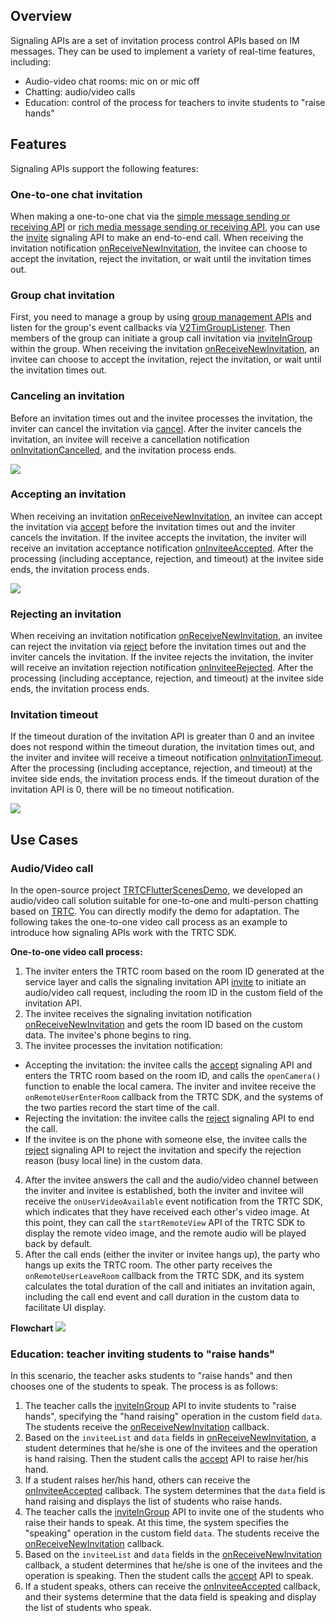 ## Overview
Signaling APIs are a set of invitation process control APIs based on IM messages. They can be used to implement a variety of real-time features, including:
- Audio-video chat rooms: mic on or mic off
- Chatting: audio/video calls
- Education: control of the process for teachers to invite students to "raise hands"

## Features 
Signaling APIs support the following features:
### One-to-one chat invitation
When making a one-to-one chat via the [simple message sending or receiving API](https://intl.cloud.tencent.com/document/product/1047/36359#.E6.94.B6.E5.8F.91.E7.AE.80.E5.8D.95.E6.B6.88.E6.81.AF) or [rich media message sending or receiving API](https://intl.cloud.tencent.com/document/product/1047/36359#.E6.94.B6.E5.8F.91.E5.AF.8C.E5.AA.92.E4.BD.93.E6.B6.88.E6.81.AF), you can use the [invite](https://comm.qq.com/im/doc/flutter/en/SDKAPI/Api/V2TIMSignalingManager/invite.html) signaling API to make an end-to-end call. When receiving the invitation notification [onReceiveNewInvitation](https://comm.qq.com/im/doc/flutter/en/SDKAPI/Callback/OnReceiveNewInvitationCallback.html), the invitee can choose to accept the invitation, reject the invitation, or wait until the invitation times out.

### Group chat invitation
First, you need to manage a group by using [group management APIs](https://intl.cloud.tencent.com/document/product/1047/34328#.E5.88.9B.E5.BB.BA.E7.BE.A4.E7.BB.84) and listen for the group's event callbacks via [V2TimGroupListener](https://comm.qq.com/im/doc/flutter/en/SDKAPI/Class/Listener/V2TimGroupListener.html). Then members of the group can initiate a group call invitation via [inviteInGroup](https://comm.qq.com/im/doc/flutter/en/SDKAPI/Api/V2TIMSignalingManager/inviteInGroup.html) within the group. When receiving the invitation [onReceiveNewInvitation](https://comm.qq.com/im/doc/flutter/en/SDKAPI/Callback/OnReceiveNewInvitationCallback.html), an invitee can choose to accept the invitation, reject the invitation, or wait until the invitation times out.
### Canceling an invitation
Before an invitation times out and the invitee processes the invitation, the inviter can cancel the invitation via [cancel](https://comm.qq.com/im/doc/flutter/en/SDKAPI/Api/V2TIMSignalingManager/cancel.html). After the inviter cancels the invitation, an invitee will receive a cancellation notification [onInvitationCancelled](https://comm.qq.com/im/doc/flutter/en/SDKAPI/Callback/OnInvitationCancelledCallback.html), and the invitation process ends.

![](https://main.qcloudimg.com/raw/f482603761219a660d47098c8754ff5a.png)

### Accepting an invitation
When receiving an invitation [onReceiveNewInvitation](https://comm.qq.com/im/doc/flutter/en/SDKAPI/Callback/OnReceiveNewInvitationCallback.html), an invitee can accept the invitation via [accept](https://comm.qq.com/im/doc/flutter/en/SDKAPI/Api/V2TIMSignalingManager/accept.html) before the invitation times out and the inviter cancels the invitation. If the invitee accepts the invitation, the inviter will receive an invitation acceptance notification [onInviteeAccepted](https://comm.qq.com/im/doc/flutter/en/SDKAPI/Callback/OnInviteeAcceptedCallback.html). After the processing (including acceptance, rejection, and timeout) at the invitee side ends, the invitation process ends.

![](https://main.qcloudimg.com/raw/764eae198d01855a4e87f6611b056b28.png)

### Rejecting an invitation
When receiving an invitation notification [onReceiveNewInvitation](https://comm.qq.com/im/doc/flutter/en/SDKAPI/Callback/OnReceiveNewInvitationCallback.html), an invitee can reject the invitation via [reject](https://comm.qq.com/im/doc/flutter/en/SDKAPI/Api/V2TIMSignalingManager/reject.html) before the invitation times out and the inviter cancels the invitation. If the invitee rejects the invitation, the inviter will receive an invitation rejection notification [onInviteeRejected](https://comm.qq.com/im/doc/flutter/en/SDKAPI/Callback/OnInviteeRejectedCallback.html). After the processing (including acceptance, rejection, and timeout) at the invitee side ends, the invitation process ends.
### Invitation timeout
If the timeout duration of the invitation API is greater than 0 and an invitee does not respond within the timeout duration, the invitation times out, and the inviter and invitee will receive a timeout notification [onInvitationTimeout](https://comm.qq.com/im/doc/flutter/en/SDKAPI/Callback/OnInvitationTimeoutCallback.html). After the processing (including acceptance, rejection, and timeout) at the invitee side ends, the invitation process ends. If the timeout duration of the invitation API is 0, there will be no timeout notification.

![](https://main.qcloudimg.com/raw/293e604a66d65413be7b3b1e68b299c5.png)

## Use Cases
### Audio/Video call
In the open-source project [TRTCFlutterScenesDemo](https://github.com/tencentyun/TRTCFlutterScenesDemo), we developed an audio/video call solution suitable for one-to-one and multi-person chatting based on [TRTC](https://intl.cloud.tencent.com/document/product/647/41691). You can directly modify the demo for adaptation. The following takes the one-to-one video call process as an example to introduce how signaling APIs work with the TRTC SDK.

**One-to-one video call process:**
1. The inviter enters the TRTC room based on the room ID generated at the service layer and calls the signaling invitation API [invite](https://comm.qq.com/im/doc/flutter/en/SDKAPI/Api/V2TIMSignalingManager/invite.html) to initiate an audio/video call request, including the room ID in the custom field of the invitation API.
2. The invitee receives the signaling invitation notification [onReceiveNewInvitation](https://comm.qq.com/im/doc/flutter/en/SDKAPI/Callback/OnReceiveNewInvitationCallback.html) and gets the room ID based on the custom data. The invitee's phone begins to ring.
3. The invitee processes the invitation notification:
 - Accepting the invitation: the invitee calls the [accept](https://comm.qq.com/im/doc/flutter/en/SDKAPI/Api/V2TIMSignalingManager/accept.html) signaling API and enters the TRTC room based on the room ID, and calls the `openCamera()` function to enable the local camera. The inviter and invitee receive the `onRemoteUserEnterRoom` callback from the TRTC SDK, and the systems of the two parties record the start time of the call.
 - Rejecting the invitation: the invitee calls the [reject](https://comm.qq.com/im/doc/flutter/en/SDKAPI/Api/V2TIMSignalingManager/reject.html) signaling API to end the call.
 - If the invitee is on the phone with someone else, the invitee calls the [reject](https://comm.qq.com/im/doc/flutter/en/SDKAPI/Api/V2TIMSignalingManager/reject.html) signaling API to reject the invitation and specify the rejection reason (busy local line) in the custom data.
4. After the invitee answers the call and the audio/video channel between the inviter and invitee is established, both the inviter and invitee will receive the `onUserVideoAvailable` event notification from the TRTC SDK, which indicates that they have received each other's video image. At this point, they can call the `startRemoteView` API of the TRTC SDK to display the remote video image, and the remote audio will be played back by default.
5. After the call ends (either the inviter or invitee hangs up), the party who hangs up exits the TRTC room. The other party receives the `onRemoteUserLeaveRoom` callback from the TRTC SDK, and its system calculates the total duration of the call and initiates an invitation again, including the call end event and call duration in the custom data to facilitate UI display.

**Flowchart**
![](https://main.qcloudimg.com/raw/868a811fe706f1cbb04014c1058c393d.png)

### Education: teacher inviting students to "raise hands"
In this scenario, the teacher asks students to "raise hands" and then chooses one of the students to speak. The process is as follows:
1. The teacher calls the [inviteInGroup](https://comm.qq.com/im/doc/flutter/en/SDKAPI/Api/V2TIMSignalingManager/inviteInGroup.html) API to invite students to "raise hands", specifying the "hand raising" operation in the custom field `data`. The students receive the [onReceiveNewInvitation](https://im.sdk.qcloud.com/doc/en/classcom_1_1tencent_1_1imsdk_1_1v2_1_1V2TIMSignalingListener.html#aecc2341ca87eb58be37fdadf7a58c014) callback.
2. Based on the `inviteeList` and `data` fields in [onReceiveNewInvitation](https://comm.qq.com/im/doc/flutter/en/SDKAPI/Callback/OnReceiveNewInvitationCallback.html), a student determines that he/she is one of the invitees and the operation is hand raising. Then the student calls the [accept](https://comm.qq.com/im/doc/flutter/en/SDKAPI/Api/V2TIMSignalingManager/accept.html) API to raise her/his hand.
3. If a student raises her/his hand, others can receive the [onInviteeAccepted](https://comm.qq.com/im/doc/flutter/en/SDKAPI/Callback/OnInviteeAcceptedCallback.html) callback. The system determines that the `data` field is hand raising and displays the list of students who raise hands.
4. The teacher calls the [inviteInGroup](https://comm.qq.com/im/doc/flutter/en/SDKAPI/Api/V2TIMSignalingManager/inviteInGroup.html) API to invite one of the students who raise their hands to speak. At this time, the system specifies the "speaking" operation in the custom field `data`. The students receive the [onReceiveNewInvitation](https://comm.qq.com/im/doc/flutter/en/SDKAPI/Callback/OnReceiveNewInvitationCallback.html) callback.
5. Based on the `inviteeList` and `data` fields in the [onReceiveNewInvitation](https://comm.qq.com/im/doc/flutter/en/SDKAPI/Callback/OnReceiveNewInvitationCallback.html) callback, a student determines that he/she is one of the invitees and the operation is speaking. Then the student calls the [accept](https://comm.qq.com/im/doc/flutter/en/SDKAPI/Api/V2TIMSignalingManager/accept.html) API to speak.
6. If a student speaks, others can receive the [onInviteeAccepted](https://comm.qq.com/im/doc/flutter/en/SDKAPI/Callback/OnInviteeAcceptedCallback.html) callback, and their systems determine that the data field is speaking and display the list of students who speak.
